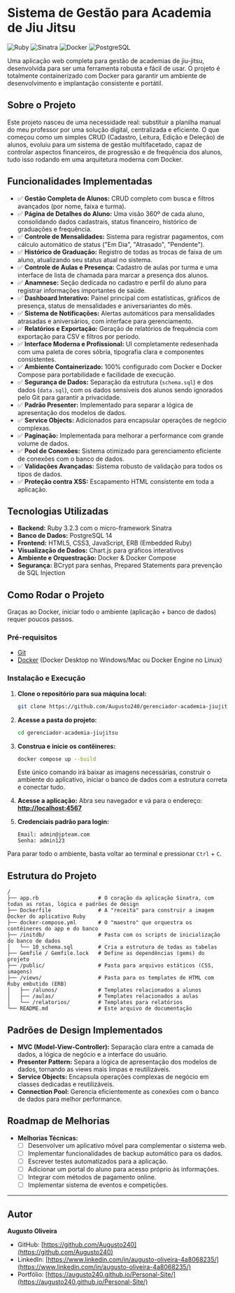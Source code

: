 # Sistema de Gestão para Academia de Jiu Jitsu

![Ruby](https://img.shields.io/badge/Ruby-CC342D?style=for-the-badge&logo=ruby&logoColor=white)
![Sinatra](https://img.shields.io/badge/Sinatra-000000?style=for-the-badge&logo=sinatra&logoColor=white)
![Docker](https://img.shields.io/badge/Docker-2496ED?style=for-the-badge&logo=docker&logoColor=white)
![PostgreSQL](https://img.shields.io/badge/PostgreSQL-316192?style=for-the-badge&logo=postgresql&logoColor=white)

Uma aplicação web completa para gestão de academias de jiu-jitsu, desenvolvida para ser uma ferramenta robusta e fácil de usar. O projeto é totalmente containerizado com Docker para garantir um ambiente de desenvolvimento e implantação consistente e portátil.

## Sobre o Projeto

Este projeto nasceu de uma necessidade real: substituir a planilha manual do meu professor por uma solução digital, centralizada e eficiente. O que começou como um simples CRUD (Cadastro, Leitura, Edição e Deleção) de alunos, evoluiu para um sistema de gestão multifacetado, capaz de controlar aspectos financeiros, de progressão e de frequência dos alunos, tudo isso rodando em uma arquitetura moderna com Docker.

## Funcionalidades Implementadas

* ✅ **Gestão Completa de Alunos:** CRUD completo com busca e filtros avançados (por nome, faixa e turma).
* ✅ **Página de Detalhes do Aluno:** Uma visão 360º de cada aluno, consolidando dados cadastrais, status financeiro, histórico de graduações e frequência.
* ✅ **Controle de Mensalidades:** Sistema para registrar pagamentos, com cálculo automático de status ("Em Dia", "Atrasado", "Pendente").
* ✅ **Histórico de Graduação:** Registro de todas as trocas de faixa de um aluno, atualizando seu status atual no sistema.
* ✅ **Controle de Aulas e Presença:** Cadastro de aulas por turma e uma interface de lista de chamada para marcar a presença dos alunos.
* ✅ **Anamnese:** Seção dedicada no cadastro e perfil do aluno para registrar informações importantes de saúde.
* ✅ **Dashboard Interativo:** Painel principal com estatísticas, gráficos de presença, status de mensalidades e aniversariantes do mês.
* ✅ **Sistema de Notificações:** Alertas automáticos para mensalidades atrasadas e aniversários, com interface para gerenciamento.
* ✅ **Relatórios e Exportação:** Geração de relatórios de frequência com exportação para CSV e filtros por período.
* ✅ **Interface Moderna e Profissional:** UI completamente redesenhada com uma paleta de cores sóbria, tipografia clara e componentes consistentes.
* ✅ **Ambiente Containerizado:** 100% configurado com Docker e Docker Compose para portabilidade e facilidade de execução.
* ✅ **Segurança de Dados:** Separação da estrutura (`schema.sql`) e dos dados (`data.sql`), com os dados sensíveis dos alunos sendo ignorados pelo Git para garantir a privacidade.
* ✅ **Padrão Presenter:** Implementado para separar a lógica de apresentação dos modelos de dados.
* ✅ **Service Objects:** Adicionados para encapsular operações de negócio complexas.
* ✅ **Paginação:** Implementada para melhorar a performance com grande volume de dados.
* ✅ **Pool de Conexões:** Sistema otimizado para gerenciamento eficiente de conexões com o banco de dados.
* ✅ **Validações Avançadas:** Sistema robusto de validação para todos os tipos de dados.
* ✅ **Proteção contra XSS:** Escapamento HTML consistente em toda a aplicação.

## Tecnologias Utilizadas

* **Backend:** Ruby 3.2.3 com o micro-framework Sinatra
* **Banco de Dados:** PostgreSQL 14
* **Frontend:** HTML5, CSS3, JavaScript, ERB (Embedded Ruby)
* **Visualização de Dados:** Chart.js para gráficos interativos
* **Ambiente e Orquestração:** Docker & Docker Compose
* **Segurança:** BCrypt para senhas, Prepared Statements para prevenção de SQL Injection

## Como Rodar o Projeto

Graças ao Docker, iniciar todo o ambiente (aplicação + banco de dados) requer poucos passos.

### Pré-requisitos

* [Git](https://git-scm.com/downloads)
* [Docker](https://www.docker.com/products/docker-desktop/) (Docker Desktop no Windows/Mac ou Docker Engine no Linux)

### Instalação e Execução

1.  **Clone o repositório para sua máquina local:**
    ```bash
    git clone https://github.com/Augusto240/gerenciador-academia-jiujitsu.git
    ```

2.  **Acesse a pasta do projeto:**
    ```bash
    cd gerenciador-academia-jiujitsu
    ```

3.  **Construa e inicie os contêineres:**
    ```bash
    docker compose up --build
    ```
    Este único comando irá baixar as imagens necessárias, construir o ambiente do aplicativo, iniciar o banco de dados com a estrutura correta e conectar tudo.

4.  **Acesse a aplicação:**
    Abra seu navegador e vá para o endereço: **[http://localhost:4567](http://localhost:4567)**

5.  **Credenciais padrão para login:**
    ```
    Email: admin@jpteam.com
    Senha: admin123
    ```

Para parar todo o ambiente, basta voltar ao terminal e pressionar `Ctrl` + `C`.

## Estrutura do Projeto
```
/
├── app.rb                   # O coração da aplicação Sinatra, com todas as rotas, lógica e padrões de design
├── Dockerfile               # A "receita" para construir a imagem Docker do aplicativo Ruby
├── docker-compose.yml       # O "maestro" que orquestra os contêineres do app e do banco
├── /initdb/                 # Pasta com os scripts de inicialização do banco de dados
│   └── 10_schema.sql        # Cria a estrutura de todas as tabelas
├── Gemfile / Gemfile.lock   # Define as dependências (gems) do projeto
├── /public/                 # Pasta para arquivos estáticos (CSS, imagens)
├── /views/                  # Pasta para os templates de HTML com Ruby embutido (ERB)
│   ├── /alunos/             # Templates relacionados a alunos
│   ├── /aulas/              # Templates relacionados a aulas
│   └── /relatorios/         # Templates para relatórios
└── README.md                # Este arquivo de documentação
```

## Padrões de Design Implementados

* **MVC (Model-View-Controller):** Separação clara entre a camada de dados, a lógica de negócio e a interface do usuário.
* **Presenter Pattern:** Separa a lógica de apresentação dos modelos de dados, tornando as views mais limpas e reutilizáveis.
* **Service Objects:** Encapsula operações complexas de negócio em classes dedicadas e reutilizáveis.
* **Connection Pool:** Gerencia eficientemente as conexões com o banco de dados para melhor performance.

## Roadmap de Melhorias

* **Melhorias Técnicas:**
    * [ ] Desenvolver um aplicativo móvel para complementar o sistema web.
    * [ ] Implementar funcionalidades de backup automático para os dados.
    * [ ] Escrever testes automatizados para a aplicação.
    * [ ] Adicionar um portal do aluno para acesso próprio às informações.
    * [ ] Integrar com métodos de pagamento online.
    * [ ] Implementar sistema de eventos e competições.

---

## Autor

**Augusto Oliveira**

* GitHub: [https://github.com/Augusto240](https://github.com/Augusto240)
* LinkedIn: [https://www.linkedin.com/in/augusto-oliveira-4a8068235/](https://www.linkedin.com/in/augusto-oliveira-4a8068235/)
* Portfólio: [https://augusto240.github.io/Personal-Site/](https://augusto240.github.io/Personal-Site/)